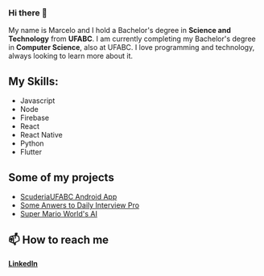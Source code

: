 ### Hi there 👋

My name is Marcelo and I hold a Bachelor's degree in **Science and Technology** from **UFABC**. I am currently completing my Bachelor's degree in **Computer Science**, also at UFABC. I love programming and technology, always looking to learn more about it.

## My Skills: 
 - Javascript
 - Node
 - Firebase 
 - React
 - React Native
 - Python
 - Flutter

## Some of my projects
 - [ScuderiaUFABC Android App](https://github.com/ScudEletronica/appScuderiaUFABC)
 - [Some Anwers to Daily Interview Pro](https://github.com/MarceloCFSF/Daily-Interview-Pro)
 - [Super Mario World's AI](https://github.com/MarceloCFSF/Super-Mario-World)

## 📫 How to reach me
**[LinkedIn](https://www.linkedin.com/in/marcelo-cfsf-1b035a16b/)**
